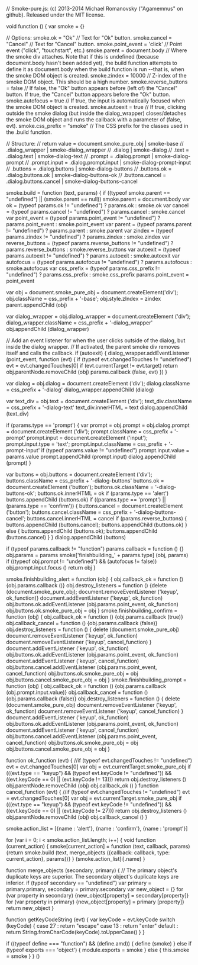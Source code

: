 // Smoke-pure.js: (c) 2013-2014 Michael Romanovsky ("Agamemnus" on github). Released under the MIT license.

void function () {
 var smoke = {}
 
 // Options:
 smoke.ok              = "Ok"          // Text for "Ok" button.
 smoke.cancel          = "Cancel"      // Text for "Cancel" button.
 smoke.point_event     = 'click'       // Point event ("click", "touchstart", etc.)
 smoke.parent          = document.body // Where the smoke div attaches. Note that if this is undefined (because document.body hasn't been added yet), the build function attempts to define it as document.body when the build function is run --that is, when the smoke DOM object is created.
 smoke.zindex          = 10000         // Z-index of the smoke DOM object. This should be a high number.
 smoke.reverse_buttons = false         // If false, the "Ok" button appears before (left of) the "Cancel" button. If true, the "Cancel" button appears before the "Ok" button.
 smoke.autofocus       = true          // If true, the input is automatically focused when the smoke DOM object is created.
 smoke.autoexit        = true          // If true, clicking outside the smoke dialog (but inside the dialog_wrapper) closes/detaches the smoke DOM object and runs the callback with a parameter of (false, evt).
 smoke.css_prefix      = "smoke"       // The CSS prefix for the classes used in the .build function.
 
 // Structure:
 // return value        = document.smoke_pure_obj | smoke-base
 //  .dialog_wrapper                              |  smoke-dialog_wrapper
 //   .dialog                                     |   smoke-dialog
 //    .text            = .dialog.text            |    smoke-dialog-text
 //    .prompt          = .dialog.prompt          |    smoke-dialog-prompt
 //     .prompt.input   = .dialog.prompt.input    |     smoke-dialog-prompt-input
 //    .buttons         = .dialog.buttons         |    smoke-dialog-buttons
 //     .buttons.ok     = .dialog.buttons.ok      |     smoke-dialog-buttons-ok
 //     .buttons.cancel = .dialog.buttons.cancel  |     smoke-dialog-buttons-cancel
 
 smoke.build = function (text, params) {
  if ((typeof smoke.parent == "undefined") || (smoke.parent == null)) smoke.parent = document.body
  var ok              = (typeof params.ok              != "undefined") ? params.ok              : smoke.ok
  var cancel          = (typeof params.cancel          != "undefined") ? params.cancel          : smoke.cancel
  var point_event     = (typeof params.point_event     != "undefined") ? params.point_event     : smoke.point_event
  var parent          = (typeof params.parent          != "undefined") ? params.parent          : smoke.parent
  var zindex          = (typeof params.zindex          != "undefined") ? params.zindex          : smoke.zindex
  var reverse_buttons = (typeof params.reverse_buttons != "undefined") ? params.reverse_buttons : smoke.reverse_buttons
  var autoexit        = (typeof params.autoexit        != "undefined") ? params.autoexit        : smoke.autoexit
  var autofocus       = (typeof params.autofocus       != "undefined") ? params.autofocus       : smoke.autofocus
  var css_prefix      = (typeof params.css_prefix      != "undefined") ? params.css_prefix      : smoke.css_prefix
  params.point_event = point_event
  
  var obj = document.smoke_pure_obj = document.createElement('div'); obj.className = css_prefix + '-base'; obj.style.zIndex = zindex
  parent.appendChild (obj)
  
  var dialog_wrapper = obj.dialog_wrapper = document.createElement ('div'); dialog_wrapper.className = css_prefix + '-dialog_wrapper'
  obj.appendChild (dialog_wrapper)
  
  // Add an event listener for when the user clicks outside of the dialog, but inside the dialog wrapper.
  // If activated, the parent smoke div removes itself and calls the callback.
  if (autoexit) {
   dialog_wrapper.addEventListener (point_event, function (evt) {
    if (typeof evt.changedTouches != "undefined") evt = evt.changedTouches[0]
    if (evt.currentTarget != evt.target) return
    obj.parentNode.removeChild (obj)
    params.callback (false, evt)
   })
  }
  
  var dialog = obj.dialog = document.createElement ('div'); dialog.className = css_prefix + '-dialog'
  dialog_wrapper.appendChild (dialog)
  
  var text_div = obj.text = document.createElement ('div'); text_div.className = css_prefix + '-dialog-text'
  text_div.innerHTML = text
  dialog.appendChild (text_div)
  
  if (params.type == 'prompt') {
   var prompt = obj.prompt = obj.dialog.prompt = document.createElement ('div'); prompt.className = css_prefix + '-prompt'
   prompt.input = document.createElement ('input'); prompt.input.type = 'text';  prompt.input.className = css_prefix + '-prompt-input'
   if (typeof params.value != "undefined") prompt.input.value = params.value
   prompt.appendChild (prompt.input)
   dialog.appendChild (prompt)
  }
  
  var buttons = obj.buttons = document.createElement ('div'); buttons.className = css_prefix + '-dialog-buttons'
  buttons.ok = document.createElement ('button'); buttons.ok.className = '-dialog-buttons-ok'; buttons.ok.innerHTML = ok
  if (params.type == 'alert') buttons.appendChild (buttons.ok)
  if ((params.type == 'prompt') || (params.type == 'confirm')) {
   buttons.cancel = document.createElement ('button'); buttons.cancel.className = css_prefix + '-dialog-buttons-cancel'; buttons.cancel.innerHTML = cancel
   if (params.reverse_buttons) {
    buttons.appendChild (buttons.cancel); buttons.appendChild (buttons.ok)
   } else {
    buttons.appendChild (buttons.ok); buttons.appendChild (buttons.cancel)
   }
  }
  dialog.appendChild (buttons)
  
  if (typeof params.callback != "function") params.callback = function () {}
  obj.params = params
  smoke['finishbuilding_' + params.type] (obj, params)
  if ((typeof obj.prompt != "undefined") && (autofocus != false)) obj.prompt.input.focus ()
  return obj
 }
 
 smoke.finishbuilding_alert   = function (obj) {
  obj.callback_ok = function () {obj.params.callback ()}
  obj.destroy_listeners = function () {delete (document.smoke_pure_obj); document.removeEventListener ('keyup', ok_function)}
  document.addEventListener       ('keyup', ok_function)
  obj.buttons.ok.addEventListener (obj.params.point_event, ok_function)
  obj.buttons.ok.smoke_pure_obj = obj
 }
 smoke.finishbuilding_confirm = function (obj) {
  obj.callback_ok     = function () {obj.params.callback (true)}
  obj.callback_cancel = function () {obj.params.callback (false)}
  obj.destroy_listeners = function () {
   delete (document.smoke_pure_obj)
   document.removeEventListener ('keyup', ok_function)
   document.removeEventListener ('keyup', cancel_function)
  }
  document.addEventListener           ('keyup', ok_function)
  obj.buttons.ok.addEventListener     (obj.params.point_event, ok_function)
  document.addEventListener           ('keyup', cancel_function)
  obj.buttons.cancel.addEventListener (obj.params.point_event, cancel_function)
  obj.buttons.ok.smoke_pure_obj     = obj
  obj.buttons.cancel.smoke_pure_obj = obj
 }
 smoke.finishbuilding_prompt  = function (obj) {
  obj.callback_ok     = function () {obj.params.callback (obj.prompt.input.value)}
  obj.callback_cancel = function () {obj.params.callback (false)}
  obj.destroy_listeners = function () {
   delete (document.smoke_pure_obj)
   document.removeEventListener ('keyup', ok_function)
   document.removeEventListener ('keyup', cancel_function)
  }
  document.addEventListener           ('keyup', ok_function)
  obj.buttons.ok.addEventListener     (obj.params.point_event, ok_function)
  document.addEventListener           ('keyup', cancel_function)
  obj.buttons.cancel.addEventListener (obj.params.point_event, cancel_function)
  obj.buttons.ok.smoke_pure_obj     = obj
  obj.buttons.cancel.smoke_pure_obj = obj
 }
 
 function ok_function (evt) {
  //if (typeof evt.changedTouches != "undefined") evt = evt.changedTouches[0]
  var obj = evt.currentTarget.smoke_pure_obj
  if (((evt.type == "keyup") && (typeof evt.keyCode != "undefined")) && ((evt.keyCode == 0) || (evt.keyCode != 13))) return
  obj.destroy_listeners ()
  obj.parentNode.removeChild (obj)
  obj.callback_ok ()
 }
 function cancel_function (evt) {
  //if (typeof evt.changedTouches != "undefined") evt = evt.changedTouches[0]
  var obj = evt.currentTarget.smoke_pure_obj
  if (((evt.type == "keyup") && (typeof evt.keyCode != "undefined")) && ((evt.keyCode == 0) || (evt.keyCode != 27))) return
  obj.destroy_listeners ()
  obj.parentNode.removeChild (obj)
  obj.callback_cancel ()
 }
 
 smoke.action_list = [{name : 'alert'}, {name : 'confirm'}, {name : 'prompt'}]
 
 for (var i = 0; i < smoke.action_list.length; i++) {
  void function (current_action) {
   smoke[current_action] = function (text, callback, params) {return smoke.build (text, merge_objects ({callback: callback, type: current_action}, params))}
  } (smoke.action_list[i].name)
 }
 
 function merge_objects (secondary, primary) {
  // The primary object's duplicate keys are superior. The secondary object's duplicate keys are inferior.
  if (typeof secondary == "undefined") var primary = primary.primary, secondary = primary.secondary
  var new_object = {}
  for (var property in secondary) {new_object[property] = secondary[property]}
  for (var property in primary)   {new_object[property] = primary  [property]}
  return new_object
 }
 
 
function getKeyCodeString (evt) {
 var keyCode = evt.keyCode
 switch (keyCode) {
  case  27 : return "escape"
  case  13 : return "enter"
  default  : return String.fromCharCode(keyCode).toUpperCase()
 } 
}

 if ((typeof define === "function") && (define.amd)) {
  define (smoke)
 } else if (typeof exports === 'object') {
  module.exports = smoke
 } else {
  this.smoke = smoke
 }
} ()
